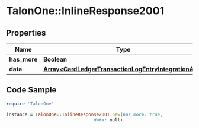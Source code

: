 # TalonOne::InlineResponse2001

## Properties

Name | Type | Description | Notes
------------ | ------------- | ------------- | -------------
**has_more** | **Boolean** |  | 
**data** | [**Array&lt;CardLedgerTransactionLogEntryIntegrationAPI&gt;**](CardLedgerTransactionLogEntryIntegrationAPI.md) |  | 

## Code Sample

```ruby
require 'TalonOne'

instance = TalonOne::InlineResponse2001.new(has_more: true,
                                 data: null)
```


